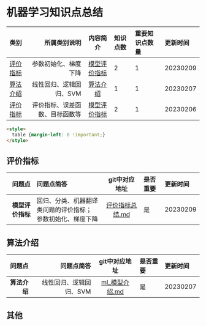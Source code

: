 # 机器学习知识点总结


| 类别 | 所属类别说明 | 内容简介 | 知识点数 | 重要知识点数量 | 更新时间
|:- |-: | :-: | :-  | :- | :- 
|[评价指标](#评价指标) | 参数初始化、梯度下降 | [模型评价指标](#评价指标) | 2 | 1 | 20230209
|[算法介绍](#算法介绍) | 线性回归、逻辑回归、SVM | [算法介绍](#ml_model) | 1 | 1 | 20230207
|[评价指标](#评价指标) | 评价指标、误差函数、目标函数等 | [模型评价指标](#评价指标) | 2 | 1 | 20230206

```html
<style>
  table {margin-left: 0 !important;}
</style>
```

## 评价指标


| 问题点 | 问题点简答 | git中对应地址 | 是否重要 | 更新时间
|-: |:- | :-:  | :- | :-
|<b id="评价指标">模型评价指标</b> | 回归、分类、机器翻译类问题的评价指标；<br> 参数初始化、梯度下降 | [评价指标总结.md](https://github.com/w666x/summary_nlp/blob/main/ml/评价指标总结.md)| 是 | 20230209


## 算法介绍


| 问题点 | 问题点简答 | git中对应地址 | 是否重要 | 更新时间
|-: |-: | :-:  | :- | :-
|<b id="ml_model">算法介绍</b> | 线性回归、逻辑回归、SVM | [ml_模型介绍.md](https://github.com/w666x/summary_nlp/blob/main/ml/ml_模型介绍)| 是 | 20230207


## 其他
